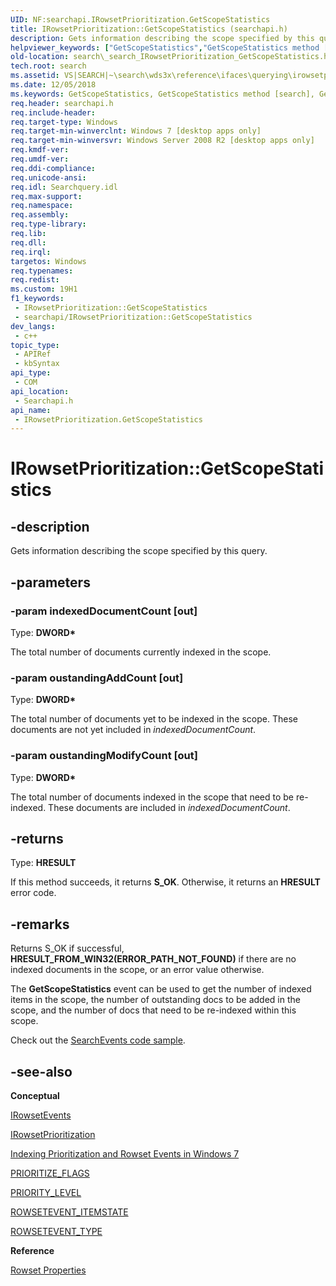 ```yaml
---
UID: NF:searchapi.IRowsetPrioritization.GetScopeStatistics
title: IRowsetPrioritization::GetScopeStatistics (searchapi.h)
description: Gets information describing the scope specified by this query.
helpviewer_keywords: ["GetScopeStatistics","GetScopeStatistics method [search]","GetScopeStatistics method [search]","IRowsetPrioritization interface","IRowsetPrioritization interface [search]","GetScopeStatistics method","IRowsetPrioritization.GetScopeStatistics","IRowsetPrioritization::GetScopeStatistics","_search_IRowsetPrioritization_GetScopeStatistics","search._search_IRowsetPrioritization_GetScopeStatistics","searchapi/IRowsetPrioritization::GetScopeStatistics"]
old-location: search\_search_IRowsetPrioritization_GetScopeStatistics.htm
tech.root: search
ms.assetid: VS|SEARCH|~\search\wds3x\reference\ifaces\querying\irowsetprioritization\getscopestatistics.htm
ms.date: 12/05/2018
ms.keywords: GetScopeStatistics, GetScopeStatistics method [search], GetScopeStatistics method [search],IRowsetPrioritization interface, IRowsetPrioritization interface [search],GetScopeStatistics method, IRowsetPrioritization.GetScopeStatistics, IRowsetPrioritization::GetScopeStatistics, _search_IRowsetPrioritization_GetScopeStatistics, search._search_IRowsetPrioritization_GetScopeStatistics, searchapi/IRowsetPrioritization::GetScopeStatistics
req.header: searchapi.h
req.include-header: 
req.target-type: Windows
req.target-min-winverclnt: Windows 7 [desktop apps only]
req.target-min-winversvr: Windows Server 2008 R2 [desktop apps only]
req.kmdf-ver: 
req.umdf-ver: 
req.ddi-compliance: 
req.unicode-ansi: 
req.idl: Searchquery.idl
req.max-support: 
req.namespace: 
req.assembly: 
req.type-library: 
req.lib: 
req.dll: 
req.irql: 
targetos: Windows
req.typenames: 
req.redist: 
ms.custom: 19H1
f1_keywords:
 - IRowsetPrioritization::GetScopeStatistics
 - searchapi/IRowsetPrioritization::GetScopeStatistics
dev_langs:
 - c++
topic_type:
 - APIRef
 - kbSyntax
api_type:
 - COM
api_location:
 - Searchapi.h
api_name:
 - IRowsetPrioritization.GetScopeStatistics
---
```


# IRowsetPrioritization::GetScopeStatistics


## -description

Gets information describing the scope specified by this query.

## -parameters

### -param indexedDocumentCount [out]

Type: <b>DWORD*</b>

The total number of documents currently indexed in the scope.

### -param oustandingAddCount [out]

Type: <b>DWORD*</b>

The total number of documents yet to be indexed in the scope. These documents are not yet included in <i>indexedDocumentCount</i>.

### -param oustandingModifyCount [out]

Type: <b>DWORD*</b>

The total number of documents indexed in the scope that need to be re-indexed. These documents are included in <i>indexedDocumentCount</i>.

## -returns

Type: <b>HRESULT</b>

If this method succeeds, it returns <b xmlns:loc="http://microsoft.com/wdcml/l10n">S_OK</b>. Otherwise, it returns an <b xmlns:loc="http://microsoft.com/wdcml/l10n">HRESULT</b> error code.

## -remarks

Returns S_OK if successful, <b>HRESULT_FROM_WIN32(ERROR_PATH_NOT_FOUND)</b> if there are no indexed documents in the scope, or an error value otherwise.

The <b>GetScopeStatistics</b> event can be used to get the number of indexed items in the scope, the number of outstanding docs to be added in the scope, and the number of docs that need to be re-indexed within this scope.

Check out the <a href="/windows/win32/search/-search-sample-searchevents">SearchEvents code sample</a>.

## -see-also

<b>Conceptual</b>



<a href="/windows/desktop/api/searchapi/nn-searchapi-irowsetevents">IRowsetEvents</a>



<a href="/windows/desktop/api/searchapi/nn-searchapi-irowsetprioritization">IRowsetPrioritization</a>



<a href="/windows/desktop/search/indexing-prioritization-and-rowset-events">Indexing Prioritization and Rowset Events in Windows 7</a>



<a href="/windows/win32/api/searchapi/ne-searchapi-tagprioritize_flags">PRIORITIZE_FLAGS</a>



<a href="/windows/win32/api/searchapi/ne-searchapi-priority_level">PRIORITY_LEVEL</a>



<a href="/windows/win32/api/searchapi/ne-searchapi-rowsetevent_itemstate">ROWSETEVENT_ITEMSTATE</a>



<a href="/windows/win32/api/searchapi/ne-searchapi-rowsetevent_type">ROWSETEVENT_TYPE</a>



<b>Reference</b>



<a href="/windows/desktop/search/-search-sql-rowset-properties">Rowset Properties</a>
